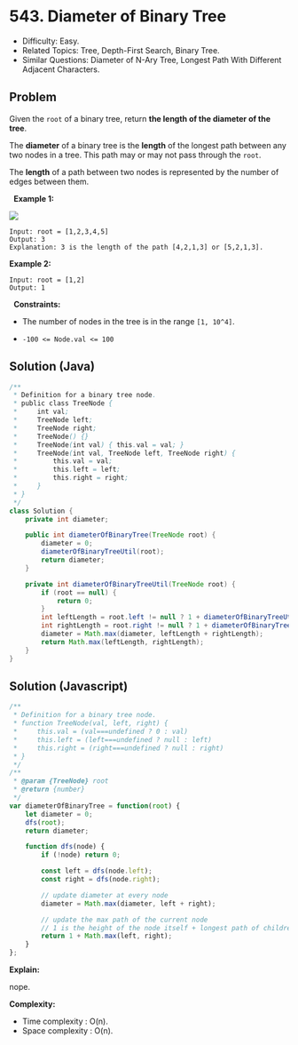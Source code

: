 # 543. Diameter of Binary Tree

- Difficulty: Easy.
- Related Topics: Tree, Depth-First Search, Binary Tree.
- Similar Questions: Diameter of N-Ary Tree, Longest Path With Different Adjacent Characters.

## Problem

Given the ```root``` of a binary tree, return **the length of the **diameter** of the tree**.

The **diameter** of a binary tree is the **length** of the longest path between any two nodes in a tree. This path may or may not pass through the ```root```.

The **length** of a path between two nodes is represented by the number of edges between them.

 
**Example 1:**

![](https://assets.leetcode.com/uploads/2021/03/06/diamtree.jpg)

```
Input: root = [1,2,3,4,5]
Output: 3
Explanation: 3 is the length of the path [4,2,1,3] or [5,2,1,3].
```

**Example 2:**

```
Input: root = [1,2]
Output: 1
```

 
**Constraints:**


	
- The number of nodes in the tree is in the range ```[1, 10^4]```.
	
- ```-100 <= Node.val <= 100```

## Solution (Java)
```java
/**
 * Definition for a binary tree node.
 * public class TreeNode {
 *     int val;
 *     TreeNode left;
 *     TreeNode right;
 *     TreeNode() {}
 *     TreeNode(int val) { this.val = val; }
 *     TreeNode(int val, TreeNode left, TreeNode right) {
 *         this.val = val;
 *         this.left = left;
 *         this.right = right;
 *     }
 * }
 */
class Solution {
    private int diameter;

    public int diameterOfBinaryTree(TreeNode root) {
        diameter = 0;
        diameterOfBinaryTreeUtil(root);
        return diameter;
    }

    private int diameterOfBinaryTreeUtil(TreeNode root) {
        if (root == null) {
            return 0;
        }
        int leftLength = root.left != null ? 1 + diameterOfBinaryTreeUtil(root.left) : 0;
        int rightLength = root.right != null ? 1 + diameterOfBinaryTreeUtil(root.right) : 0;
        diameter = Math.max(diameter, leftLength + rightLength);
        return Math.max(leftLength, rightLength);
    }
}
```

## Solution (Javascript)

```javascript
/**
 * Definition for a binary tree node.
 * function TreeNode(val, left, right) {
 *     this.val = (val===undefined ? 0 : val)
 *     this.left = (left===undefined ? null : left)
 *     this.right = (right===undefined ? null : right)
 * }
 */
/**
 * @param {TreeNode} root
 * @return {number}
 */
var diameterOfBinaryTree = function(root) {
    let diameter = 0;
    dfs(root);
    return diameter;

    function dfs(node) {
        if (!node) return 0;

        const left = dfs(node.left);
        const right = dfs(node.right);

        // update diameter at every node
        diameter = Math.max(diameter, left + right);

        // update the max path of the current node
        // 1 is the height of the node itself + longest path of children
        return 1 + Math.max(left, right);
    }
};
```

**Explain:**

nope.

**Complexity:**

* Time complexity : O(n).
* Space complexity : O(n).
